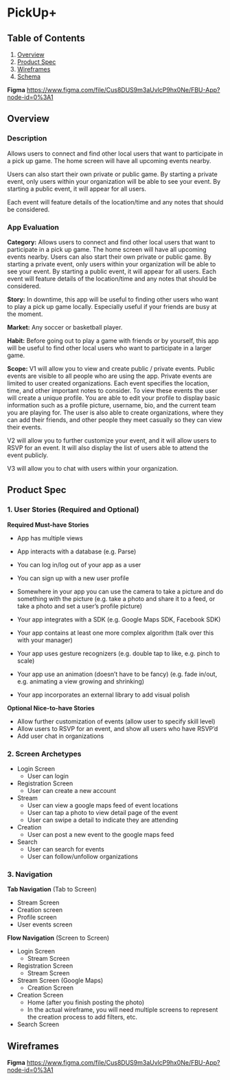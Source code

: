 # PickUp+

## Table of Contents
1. [Overview](#Overview)
1. [Product Spec](#Product-Spec)
1. [Wireframes](#Wireframes)
2. [Schema](#Schema)

**Figma**
https://www.figma.com/file/Cus8DUS9m3aUvlcP9hx0Ne/FBU-App?node-id=0%3A1

## Overview
### Description
Allows users to connect and find other local users that want to participate in a pick up game. The home screen will have all upcoming events nearby. 

Users can also start their own private or public game. By starting a private event, only users within your organization will be able to see your event. By starting a public event, it will appear for all users. 

Each event will feature details of the location/time and any notes that should be considered.


### App Evaluation

**Category:** Allows users to connect and find other local users that want to participate in a pick up game. The home screen will have all upcoming events nearby.  Users can also start their own private or public game. By starting a private event, only users within your organization will be able to see your event. By starting a public event, it will appear for all users. Each event will feature details of the location/time and any notes that should be considered.

**Story:** In downtime, this app will be useful to finding other users who want to play a pick up game locally. Especially useful if your friends are busy at the moment.

**Market:** Any soccer or basketball player.

**Habit:** Before going out to play a game with friends or by yourself, this app will be useful to find other local users who want to participate in a larger game.

**Scope:** V1 will allow you to view and create public / private events. Public events are visible to all people who are using the app. Private events are limited to user created organizations. Each event specifies the location, time, and other important notes to consider. To view these events the user will create a unique profile. You are able to edit your profile to display basic information such as a profile picture, username, bio, and the current team you are playing for. The user is also able to create organizations, where they can add their friends, and other people they meet casually so they can view their events.

V2 will allow you to further customize your event, and it will allow users to RSVP for an event. It will also display the list of users able to attend the event publicly. 

V3 will allow you to chat with users within your organization. 

## Product Spec

### 1. User Stories (Required and Optional)

**Required Must-have Stories**

* App has multiple views
    
* App interacts with a database (e.g. Parse)

* You can log in/log out of your app as a user

* You can sign up with a new user profile

* Somewhere in your app you can use the camera to take a picture and do something with the picture (e.g. take a photo and share it to a feed, or take a photo and set a user’s profile picture)

* Your app integrates with a SDK (e.g. Google Maps SDK, Facebook SDK)

* Your app contains at least one more complex algorithm (talk over this with your manager)

* Your app uses gesture recognizers (e.g. double tap to like, e.g. pinch to scale)

* Your app use an animation (doesn’t have to be fancy) (e.g. fade in/out, e.g. animating a view growing and shrinking)

* Your app incorporates an external library to add visual polish

**Optional Nice-to-have Stories**

* Allow further customization of events (allow user to specify skill level)
* Allow users to RSVP for an event, and show all users who have RSVP’d
* Add user chat in organizations


### 2. Screen Archetypes

* Login Screen
   * User can login
* Registration Screen
   * User can create a new account
* Stream
   * User can view a google maps feed of event locations
   * User can tap a photo to view detail page of the event 
   * User can swipe a detail to indicate they are attending
* Creation
   * User can post a new event to the google maps feed
* Search
   * User can search for events
   * User can follow/unfollow organizations


### 3. Navigation

**Tab Navigation** (Tab to Screen)

* Stream Screen
* Creation screen
* Profile screen
* User events screen

**Flow Navigation** (Screen to Screen)

* Login Screen
   * Stream Screen
* Registration Screen
   * Stream Screen
* Stream Screen (Google Maps)
   * Creation Screen
* Creation Screen
   * Home (after you finish posting the photo)
   * In the actual wireframe, you will need multiple screens to represent the creation process to add filters, etc.
* Search Screen


## Wireframes
**Figma**
https://www.figma.com/file/Cus8DUS9m3aUvlcP9hx0Ne/FBU-App?node-id=0%3A1


